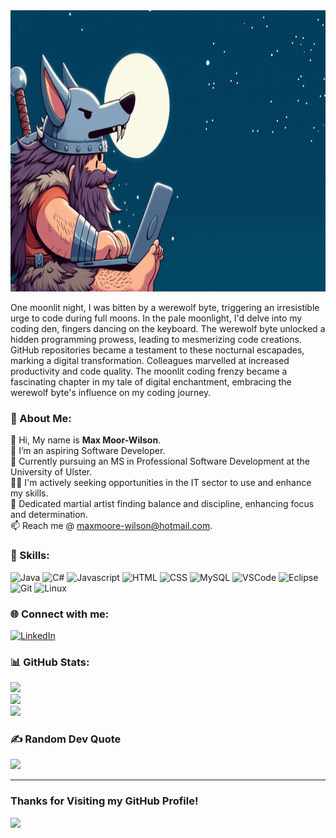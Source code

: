 <img src="https://raw.githubusercontent.com/WerewolfByte/WerewolfByte/main/.github/gif/top-banner.gif" alt="MasterHead" width="1000" height="450"/>

One moonlit night, I was bitten by a werewolf byte, triggering an irresistible urge to code during full moons. In the pale moonlight, I'd delve into my coding den, fingers dancing on the keyboard. The werewolf byte unlocked a hidden programming prowess, leading to mesmerizing code creations. GitHub repositories became a testament to these nocturnal escapades, marking a digital transformation. Colleagues marvelled at increased productivity and code quality. The moonlit coding frenzy became a fascinating chapter in my tale of digital enchantment, embracing the werewolf byte's influence on my coding journey.

### 💫 About Me:
👋 Hi, My name is **Max Moor-Wilson**.<br>🔭 I’m an aspiring Software Developer.<br>👀 Currently pursuing an MS in Professional Software Development at the University of Ulster.<br> 👨‍💻 I'm actively seeking opportunities in the IT sector to use and enhance my skills.<br> 🥋 Dedicated martial artist finding balance and discipline, enhancing focus and determination. <br> 📫 Reach me @ maxmoore-wilson@hotmail.com.

### 🚀 Skills:
![Java](https://img.shields.io/badge/Java-ED8B00?style=for-the-badge&logo=openjdk&logoColor=white) ![C#](https://img.shields.io/badge/C%23-239120?style=for-the-badge&logo=c-sharp&logoColor=white) ![Javascript](https://img.shields.io/badge/JavaScript-323330?style=for-the-badge&logo=javascript&logoColor=F7DF1E) ![HTML](https://img.shields.io/badge/HTML5-E34F26?style=for-the-badge&logo=html5&logoColor=white) ![CSS](https://img.shields.io/badge/CSS3-1572B6?style=for-the-badge&logo=css3&logoColor=white) ![MySQL](https://img.shields.io/badge/MySQL-005C84?style=for-the-badge&logo=mysql&logoColor=white)
![VSCode](https://img.shields.io/badge/Visual_Studio_Code-0078D4?style=for-the-badge&logo=visual%20studio%20code&logoColor=white) ![Eclipse](https://img.shields.io/badge/Eclipse-2C2255?style=for-the-badge&logo=eclipse&logoColor=white) ![Git](https://img.shields.io/badge/Git-100000?style=for-the-badge&logo=git&logoColor=white) ![Linux](https://img.shields.io/badge/Linux-FCC624?style=for-the-badge&logo=linux&logoColor=black)

### 🌐 Connect with me:
[![LinkedIn](https://img.shields.io/badge/LinkedIn-%230077B5.svg?logo=linkedin&logoColor=white)](https://www.linkedin.com/in/max-moore-wilson-9a14351b8/)

### 📊 GitHub Stats:
![](https://github-readme-stats.vercel.app/api?username=WerewolfByte&theme=dark&hide_border=false&include_all_commits=false&count_private=false)<br/>
![](https://github-readme-streak-stats.herokuapp.com/?user=WerewolfByte&theme=dark&hide_border=false)<br/>
![](https://github-readme-stats.vercel.app/api/top-langs/?username=WerewolfByte&theme=dark&hide_border=false&include_all_commits=false&count_private=false&layout=compact)

### ✍️ Random Dev Quote
![](https://quotes-github-readme.vercel.app/api?type=horizontal&theme=radical)

---
### Thanks for Visiting my GitHub Profile!
[![](https://visitcount.itsvg.in/api?id=WerewolfByte&icon=0&color=0)](https://visitcount.itsvg.in)
